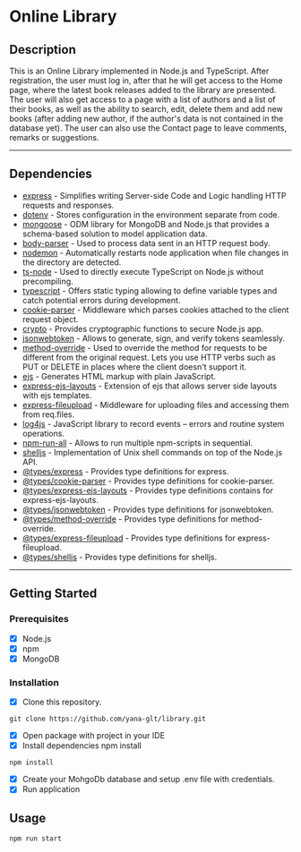 # Online Library

## Description
This is an Online Library implemented in Node.js and TypeScript.
After registration, the user must log in, after that he will get access to the Home page, where the latest book releases added to the library are presented. 
The user will also get access to a page with a list of authors and a list of their books, 
as well as the ability to search, edit, delete them and add new books (after adding new author, if the author's data is not contained in the database yet). 
The user can also use the Contact page to leave comments, remarks or suggestions.

___

## Dependencies

- [express](https://www.npmjs.com/package/express) - Simplifies writing Server-side Code and Logic handling HTTP requests and responses.
- [dotenv](https://www.npmjs.com/package/dotenv) - Stores configuration in the environment separate from code.
- [mongoose](https://www.npmjs.com/package/mongoose) - ODM library for MongoDB and Node.js that provides a schema-based solution to model application data.
- [body-parser](https://www.npmjs.com/package/body-parser) - Used to process data sent in an HTTP request body.
- [nodemon](https://www.npmjs.com/package/nodemon) - Automatically restarts node application when file changes in the directory are detected.
- [ts-node](https://www.npmjs.com/package/ts-node) - Used to directly execute TypeScript on Node.js without precompiling.
- [typescript](https://www.npmjs.com/package/typescript) -  Offers static typing allowing to define variable types and catch potential errors during development.
- [cookie-parser](https://www.npmjs.com/package/cookie-parser) - Middleware which parses cookies attached to the client request object.
- [crypto](https://www.npmjs.com/package/crypto) - Provides cryptographic functions to secure Node.js app.
- [jsonwebtoken](https://www.npmjs.com/package/jsonwebtoken) - Allows to generate, sign, and verify tokens seamlessly.
- [method-override](https://www.npmjs.com/package/method-override) - Used to override the method for requests to be different from the original request. Lets you use HTTP verbs such as PUT or DELETE in places where the client doesn't support it.
- [ejs](https://www.npmjs.com/package/ejs) - Generates HTML markup with plain JavaScript.
- [express-ejs-layouts](https://www.npmjs.com/package/express-ejs-layouts) - Extension of ejs that allows server side layouts with ejs templates.
- [express-fileupload](https://www.npmjs.com/package/express-fileupload) - Middleware for uploading files and accessing them from req.files.
- [log4js](https://www.npmjs.com/package/log4js) - JavaScript library to record events – errors and routine system operations.
- [npm-run-all](https://www.npmjs.com/package/npm-run-all) - Allows to run multiple npm-scripts in sequential.
- [shelljs](https://www.npmjs.com/package/shelljs) -  Implementation of Unix shell commands on top of the Node.js API.
- [@types/express](https://www.npmjs.com/package/@types/express) - Provides type definitions for express.
- [@types/cookie-parser](https://www.npmjs.com/package/@types/cookie-parser) - Provides type definitions for cookie-parser.
- [@types/express-ejs-layouts](https://www.npmjs.com/package/@types/express-ejs-layouts) - Provides type definitions contains for express-ejs-layouts.
- [@types/jsonwebtoken](https://www.npmjs.com/package/@types/jsonwebtoken) - Provides type definitions for jsonwebtoken.
- [@types/method-override](https://www.npmjs.com/package/@types/method-override) - Provides type definitions for method-override.
- [@types/express-fileupload](https://www.npmjs.com/package/@types/express-fileupload) - Provides type definitions for express-fileupload.
- [@types/shelljs](https://www.npmjs.com/package/@types/shelljs) - Provides type definitions for shelljs.
  
___  
  
## Getting Started

### Prerequisites

- [X] Node.js
- [X] npm
- [X] MongoDB

### Installation

- [X] Clone this repository.
```
git clone https://github.com/yana-glt/library.git
```

- [X] Open package with project in your IDE
- [X] Install dependencies npm install
```
npm install
```
- [X] Create your MohgoDb database and setup .env file with credentials.
- [X] Run application

## Usage

```
npm run start 
```